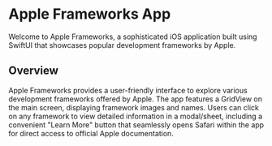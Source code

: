 # Apple Frameworks App

Welcome to Apple Frameworks, a sophisticated iOS application built using SwiftUI that showcases popular development frameworks by Apple.

## Overview
Apple Frameworks provides a user-friendly interface to explore various development frameworks offered by Apple. The app features a GridView on the main screen, displaying framework images and names. Users can click on any framework to view detailed information in a modal/sheet, including a convenient "Learn More" button that seamlessly opens Safari within the app for direct access to official Apple documentation.
